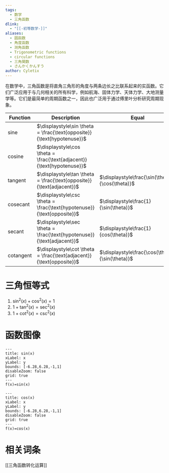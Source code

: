 ```yaml
---
tags:
  - 数学
  - 三角函数
dlink:
  - "[[-初等数学-]]"
aliases:
  - 圆函数
  - 角度函数
  - 测角函数
  - Trigonometric functions
  - circular functions
  - 三角関数
  - さんかくかんすう
author: Cyletix
---
```

在数学中，三角函数是将直角三角形的角度与两条边长之比联系起来的实函数。它们广泛应用于与几何相关的所有科学，例如航海、固体力学、天体力学、大地测量学等。它们是最简单的周期函数之一，因此也广泛用于通过傅里叶分析研究周期现象。

| Function | Description | Equal |
| ---- | ---- | ---- |
| sine | $\displaystyle\sin \theta = \frac{\text{opposite}}{\text{hypotenuse}}$ |  |
| cosine | $\displaystyle\cos \theta = \frac{\text{adjacent}}{\text{hypotenuse}}$ |  |
| tangent | $\displaystyle\tan \theta = \frac{\text{opposite}}{\text{adjacent}}$ | $\displaystyle\frac{\sin(\theta)}{\cos(\theta)}$ |
| cosecant | $\displaystyle\csc \theta = \frac{\text{hypotenuse}}{\text{opposite}}$ | $\displaystyle\frac{1}{\sin(\theta)}$ |
| secant | $\displaystyle\sec \theta = \frac{\text{hypotenuse}}{\text{adjacent}}$ | $\displaystyle\frac{1}{cos(\theta)}$ |
| cotangent | $\displaystyle\cot \theta = \frac{\text{adjacent}}{\text{opposite}}$ | $\displaystyle\frac{\cos(\theta)}{\sin(\theta)}$  |

# 三角恒等式
1. $\sin ^{2}(x)+\cos ^{2}(x)=1$
2. $1+\tan ^{2}(x)=\sec^{2}(x)$
3. $1+\cot^{2}(x)=\csc ^{2}(x)$



# 函数图像
```functionplot
---
title: sin(x)
xLabel: x
yLabel: y
bounds: [-6.28,6.28,-1,1]
disableZoom: false
grid: true
---
f(x)=sin(x)
```

```functionplot
---
title: cos(x)
xLabel: x
yLabel: y
bounds: [-6.28,6.28,-1,1]
disableZoom: false
grid: true
---
f(x)=cos(x)
```

# 相关词条
[[三角函数转化运算]]
